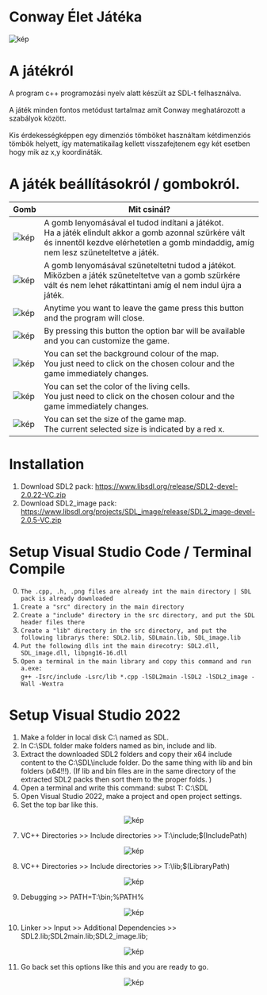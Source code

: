 # Conway Élet Játéka
![kép](https://user-images.githubusercontent.com/60004480/175936500-d11faac1-7660-4d83-bd7e-2f46d1ebc714.png)
# A játékról
A program c++ programozási nyelv alatt készült az SDL-t felhasználva.
<br><br>
A játék minden fontos metódust tartalmaz amit Conway meghatározott a szabályok között.
<br><br>
Kis érdekességképpen egy dimenziós tömböket használtam kétdimenziós tömbök helyett, így matematikailag kellett visszafejtenem egy két esetben hogy mik az x,y koordináták.

# A játék beállításokról / gombokról.
| Gomb  | Mit csinál? |
| ------------- | ------------- |
| ![kép](https://user-images.githubusercontent.com/60004480/184091476-cd3428d9-096d-4bf9-84aa-c0f3e700c440.png)  | A gomb lenyomásával el tudod indítani a játékot. <br> Ha a játék elindult akkor a gomb azonnal szürkére vált és innentől kezdve elérhetetlen a gomb mindaddig, amíg nem lesz szüneteltetve a játék.  |
| ![kép](https://user-images.githubusercontent.com/60004480/184091854-e7634a14-cd57-43de-aee0-4dd6885e71ac.png)| A gomb lenyomásával szüneteltetni tudod a játékot. <br> Miközben a játék szüneteltetve van a gomb szürkére vált és nem lehet rákattintani amíg el nem indul újra a játék.  |
|![kép](https://user-images.githubusercontent.com/60004480/184092193-9dbca68d-0657-4350-87a2-5cb6f434906b.png)| Anytime you want to leave the game press this button and the program will close.|
|![kép](https://user-images.githubusercontent.com/60004480/184092305-a6ae37a3-01b6-45db-8868-773f92d9ab84.png)|By pressing this button the option bar will be available and you can customize the game. |
|![kép](https://user-images.githubusercontent.com/60004480/184092432-37dac152-af02-4a04-9618-25c4640d6554.png)|You can set the background colour of the map. <br> You just need to click on the chosen colour and the game immediately changes. |
|![kép](https://user-images.githubusercontent.com/60004480/184092661-281db94b-5b09-4cad-9b39-c426e2daf797.png)|You can set the color of the living cells. <br> You just need to click on the chosen colour and the game immediately changes.|
|![kép](https://user-images.githubusercontent.com/60004480/184092818-d2389c85-f07c-4f7b-8869-843031424a49.png)|You can set the size of the game map. <br> The current selected size is indicated by a red x. |

# Installation
1. Download SDL2 pack: https://www.libsdl.org/release/SDL2-devel-2.0.22-VC.zip
2. Download SDL2_image pack: https://www.libsdl.org/projects/SDL_image/release/SDL2_image-devel-2.0.5-VC.zip

# Setup Visual Studio Code / Terminal Compile
0. `The .cpp, .h, .png files are already int the main directory | SDL pack is already downloaded` <br>
1. `Create a "src" directory in the main directory` <br>
2. `Create a "include" directory in the src directory, and put the SDL header files there` <br>
3. `Create a "lib" directory in the src directory, and put the following librarys there: SDL2.lib, SDLmain.lib, SDL_image.lib` <br>
4. `Put the following dlls int the main direcotry: SDL2.dll, SDL_image.dll, libpng16-16.dll` <br>
5. `Open a terminal in the main library and copy this command and run a.exe:`<br> 
`g++ -Isrc/include -Lsrc/lib *.cpp -lSDL2main -lSDL2 -lSDL2_image -Wall -Wextra`

# Setup Visual Studio 2022 
1. Make a folder in local disk C:\ named as SDL.
2. In C:\SDL folder make folders named as bin, include and lib.
3. Extract the downloaded SDL2 folders and copy their x64 include content to the C:\SDL\include folder. Do the same thing with lib and bin folders (x64!!!). (If lib and bin files are in the same directory of the extracted SDL2 packs then sort them to the proper folds. )
4. Open a terminal and write this command: subst T: C:\SDL
5. Open Visual Studio 2022, make a project and open project settings.
6. Set the top bar like this.

<div align="center">
  
![kép](https://user-images.githubusercontent.com/60004480/183756201-ad72efa9-24f5-4ce0-93ca-4c6f3a25e4a1.png)

</div>
  
7. VC++ Directories >> Include directories >> T:\include;$(IncludePath)

<div align="center">

![kép](https://user-images.githubusercontent.com/60004480/183755848-45156c5c-5283-4a82-a50d-2c31995a769b.png)

</div>

8. VC++ Directories >> Include directories >> T:\lib;$(LibraryPath)

<div align="center">

![kép](https://user-images.githubusercontent.com/60004480/183756057-69c29e07-f5ab-4154-87ff-cb18b109fd9a.png)

</div>

9. Debugging >> PATH=T:\bin;%PATH%

<div align="center">

![kép](https://user-images.githubusercontent.com/60004480/183756467-cce70722-d354-4400-aa8f-e5a40e635e6b.png)

</div>

10. Linker >> Input >> Additional Dependencies >> SDL2.lib;SDL2main.lib;SDL2_image.lib;

<div align="center">
  
![kép](https://user-images.githubusercontent.com/60004480/183758297-77e37605-df38-4407-a791-5add1374bb98.png)

</div>

11. Go back set this options like this and you are ready to go.

<div align="center">

![kép](https://user-images.githubusercontent.com/60004480/183756944-4628a035-eaed-4779-bc7a-f28d29cfb899.png)

</div>
